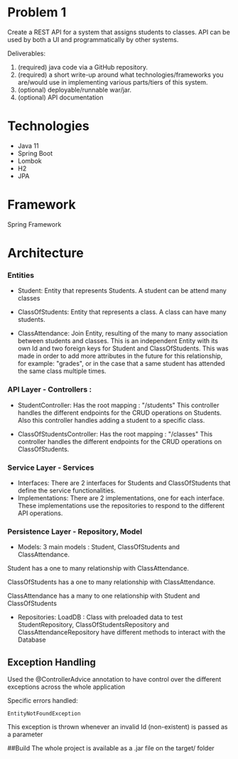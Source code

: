 # Problem 1
Create a REST API for a system that assigns students to classes.  API can be used by both a UI and programmatically by other systems.

Deliverables:

1.  (required) java code via a GitHub repository.
2.  (required) a short write-up  around what technologies/frameworks you are/would use in implementing various parts/tiers of this system.
3.  (optional) deployable/runnable war/jar.
4.  (optional) API documentation

# Technologies
- Java 11
- Spring Boot
- Lombok
- H2
- JPA

# Framework
Spring Framework

# Architecture

### Entities
- Student: Entity that represents Students. A student can be attend many classes

- ClassOfStudents: Entity that represents a class. A class can have many students.

- ClassAttendance: Join Entity, resulting of the many to many association between students and classes.
This is an independent Entity with its own Id and two foreign keys for Student and ClassOfStudents.
This was made in order to add more attributes in the future for this relationship, for example: "grades",
or in the case that a same student has attended the same class multiple times.
 

### API Layer - Controllers :
- StudentController: Has the root mapping : "/students"
This controller handles the different endpoints for the CRUD operations on Students.
Also this controller handles adding a student to a specific class.

- ClassOfStudentsController: Has the root mapping : "/classes"
This controller handles the different endpoints for the CRUD operations on ClassOfStudents.

### Service Layer - Services
- Interfaces: There are 2 interfaces for Students and ClassOfStudents that define the service functionalities.
- Implementations: There are 2 implementations, one for each interface. These implementations use the repositories to
respond to the different API operations. 

### Persistence Layer -  Repository, Model

- Models: 3 main models : Student, ClassOfStudents and ClassAttendance.

Student has a one to many relationship with ClassAttendance.

ClassOfStudents has a one to many relationship with ClassAttendance.

ClassAttendance has a many to one relationship with Student and ClassOfStudents

- Repositories: 
LoadDB : Class with preloaded data to test
StudentRepository, ClassOfStudentsRepository and ClassAttendanceRepository have different methods to interact
with the Database

## Exception Handling
Used the @ControllerAdvice annotation to have control over the different exceptions across the whole application

Specific errors handled:
 ```
EntityNotFoundException
```
 This exception is thrown whenever an invalid Id (non-existent) is passed as a parameter

##Build
The whole project is available as a .jar file on the target/ folder



